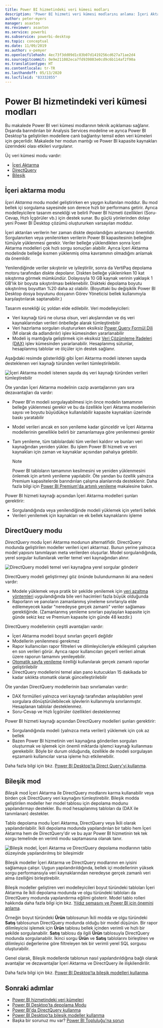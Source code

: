 ```yaml
---
title: Power BI hizmetindeki veri kümesi modları
description: 'Power BI hizmeti veri kümesi modlarını anlama: İçeri Aktarma, DirectQuery ve Bileşik.'
author: peter-myers
manager: asaxton
ms.reviewer: asaxton
ms.service: powerbi
ms.subservice: powerbi-desktop
ms.topic: conceptual
ms.date: 11/09/2019
ms.author: v-pemyer
ms.openlocfilehash: 4ec73f3dd09d1c83b07d1419256cd627a71ae2d4
ms.sourcegitcommit: 0e9e211082eca7fd939803e0cd9c6b114af2f90a
ms.translationtype: HT
ms.contentlocale: tr-TR
ms.lasthandoff: 05/13/2020
ms.locfileid: "83332855"
---
```

# <a name="dataset-modes-in-the-power-bi-service"></a>Power BI hizmetindeki veri kümesi modları

Bu makalede Power BI veri kümesi modlarının teknik açıklaması sağlanır. Dışarıda barındırılan bir Analysis Services modeline ve ayrıca Power BI Desktop'ta geliştirilen modellere canlı bağlantıyı temsil eden veri kümeleri için geçerlidir. Makalede her modun mantığı ve Power BI kapasite kaynakları üzerindeki olası etkileri vurgulanır.

Üç veri kümesi modu vardır:

- [İçeri Aktarma](#import-mode)
- [DirectQuery](#directquery-mode)
- [Bileşik](#composite-mode)

## <a name="import-mode"></a>İçeri aktarma modu

_İçeri Aktarma_ modu model geliştirirken en yaygın kullanılan moddur. Bu mod bellek içi sorgulama sayesinde son derece hızlı bir performans getirir. Ayrıca modelleyicilere tasarım esnekliği ve belirli Power BI hizmeti özellikleri (Soru-Cevap, Hızlı İçgörüler vb.) için destek sunar. Bu güçlü yönlerinden dolayı yeni Power BI Desktop çözümü oluştururken varsayılan moddur.

İçeri aktarılan verilerin her zaman diskte depolandığını anlamanız önemlidir. Sorgulanırken veya yenilenirken verilerin Power BI kapasitesinin belleğine tümüyle yüklenmesi gerekir. Veriler belleğe yüklendikten sonra İçeri Aktarma modelleri çok hızlı sorgu sonuçları alabilir. Ayrıca İçeri Aktarma modelinde belleğe kısmen yüklenmiş olma kavramının olmadığını anlamak da önemlidir.

Yenilendiğinde veriler sıkıştırılır ve iyileştirilir, sonra da VertiPaq depolama motoru tarafından diskte depolanır. Diskten belleğe yüklenirken 10 kat sıkıştırma görmek mümkündür. Dolayısıyla 10 GB kaynak verinin yaklaşık 1 GB'lık bir boyuta sıkıştırılması beklenebilir. Diskteki depolama boyutu sıkıştırılmış boyuttan %20 daha az olabilir. (Boyuttaki bu değişiklik Power BI Desktop dosya boyutunu dosyanın Görev Yöneticisi bellek kullanımıyla karşılaştırılarak saptanabilir.)

Tasarım esnekliği üç yoldan elde edilebilir. Veri modelleyicileri:

- Veri kaynağı türü ne olursa olsun, veri akışlarından ve dış veri kaynaklarından verileri önbelleğe alarak tümleştirebilir
- Veri hazırlama sorguları oluştururken eksiksiz [Power Query Formül Dili](/powerquery-m/) (M olarak da adlandırılır) işlev kümesinden yararlanabilir
- Modeli iş mantığıyla geliştirmek için eksiksiz [Veri Çözümleme İfadeleri (DAX)](/dax/) işlev kümesinden yararlanabilir. Hesaplanmış sütunlar, hesaplanmış tablolar ve ölçüler için destek sağlanır.

Aşağıdaki resimde gösterildiği gibi İçeri Aktarma modeli istenen sayıda desteklenen veri kaynağı türünden verileri tümleştirilebilir.

![İçeri Aktarma modeli istenen sayıda dış veri kaynağı türünden verileri tümleştirebilir](media/service-dataset-modes-understand/import-model.png)

Öte yandan İçeri Aktarma modelinin cazip avantajlarının yanı sıra dezavantajları da vardır:

- Power BI'ın modeli sorgulayabilmesi için önce modelin tamamının belleğe yüklenmesi gerekir ve bu da özellikle İçeri Aktarma modellerinin sayısı ve boyutu büyüdükçe kullanılabilir kapasite kaynakları üzerinde baskı yaratabilir
- Model verileri ancak en son yenileme kadar günceldir ve İçeri Aktarma modellerinin genellikle belirli bir zamanlamaya göre yenilenmesi gerekir
- Tam yenileme, tüm tablolardaki tüm verileri kaldırır ve bunları veri kaynağından yeniden yükler. Bu işlem Power BI hizmeti ve veri kaynakları için zaman ve kaynaklar açısından pahalıya gelebilir.

    > [!NOTE]
    > Power BI tabloların tamamının kesilmesini ve yeniden yüklenmesini önlemek için artımlı yenileme yapılabilir. Öte yandan bu özellik yalnızca Premium kapasitelerde barındırılan çalışma alanlarında desteklenir. Daha fazla bilgi için [Power BI Premium'da artımlı yenileme](../admin/service-premium-incremental-refresh.md) makalesine bakın.

Power BI hizmeti kaynağı açısından İçeri Aktarma modelleri şunları gerektirir:

- Sorgulandığında veya yenilendiğinde modeli yüklemek için yeterli bellek
- Verileri yenilemek için kaynakları ve ek bellek kaynaklarını işleme

## <a name="directquery-mode"></a>DirectQuery modu

_DirectQuery_ modu İçeri Aktarma modunun alternatifidir. DirectQuery modunda geliştirilen modeller verileri içeri aktarmaz. Bunun yerine yalnızca model yapısını tanımlayan meta verilerden oluşurlar. Model sorgulandığında, yerel sorgular kullanılarak veriler temel veri kaynağından alınır.

![DirectQuery modeli temel veri kaynağına yerel sorgular gönderir](media/service-dataset-modes-understand/direct-query-model.png)

DirectQuery modeli geliştirmeyi göz önünde bulundurmanın iki ana nedeni vardır:

- Modele yüklemek veya pratik bir şekilde yenilemek için [veri azaltma yöntemleri](../guidance/import-modeling-data-reduction.md) uygulandığında bile veri hacimleri fazla büyük olduğunda
- Raporların ve panoların zamanlanmış yineleme sınırlarıyla elde edilemeyecek kadar "neredeyse gerçek zamanlı" veriler sağlaması gerektiğinde. (Zamanlanmış yenileme sınırları paylaşılan kapasite için günde sekiz kez ve Premium kapasite için günde 48 kezdir.)

DirectQuery modellerinin çeşitli avantajları vardır:

- İçeri Aktarma modeli boyut sınırları geçerli değildir
- Modellerin yenilenmesi gerekmez
- Rapor kullanıcıları rapor filtreleri ve dilimleyicileriyle etkileşimli çalışırken en son verileri görür. Ayrıca rapor kullanıcıları geçerli verileri almak üzere raporun tamamını yenileyebilir.
- [Otomatik sayfa yenileme](../create-reports/desktop-automatic-page-refresh.md) özelliği kullanılarak gerçek zamanlı raporlar geliştirilebilir
- DirectQuery modellerini temel alan pano kutucukları 15 dakikada bir kadar sıklıkta otomatik olarak güncelleştirilebilir

Öte yandan DirectQuery modellerinin bazı sınırlamaları vardır:

- DAX formülleri yalnızca veri kaynağı tarafından anlaşılabilen yerel sorgulara dönüştürülebilecek işlevlerin kullanımıyla sınırlanmıştır. Hesaplanan tablolar desteklenmez.
- Soru-Cevap ve Hızlı İçgörüler özellikleri desteklenmez

Power BI hizmeti kaynağı açısından DirectQuery modelleri şunları gerektirir:

- Sorgulandığında modeli (yalnızca meta verileri) yüklemek için çok az bellek
- Bazen Power BI hizmetinin veri kaynağına gönderilen sorguları oluşturmak ve işlemek için önemli miktarda işlemci kaynağı kullanması gerekebilir. Böyle bir durum olduğunda, özellikle de modeli sorgulayan eşzamanlı kullanıcılar varsa işleme hızı etkilenebilir.

Daha fazla bilgi için bkz. [Power BI Desktop’ta Direct Query'yi kullanma](desktop-use-directquery.md).

## <a name="composite-mode"></a>Bileşik mod

_Bileşik_ mod İçeri Aktarma ile DirectQuery modlarını karma kullanabilir veya birden çok DirectQuery veri kaynağını tümleştirebilir. Bileşik modda geliştirilen modeller her model tablosu için depolama modunu yapılandırmayı destekler. Bu mod hesaplanmış tabloları da (DAX ile tanımlanan) destekler.

Tablo depolama modu İçeri Aktarma, DirectQuery veya İkili olarak yapılandırılabilir. İkili depolama modunda yapılandırılan bir tablo hem İçeri Aktarma hem de DirectQuery'dir ve bu ayar Power BI hizmetinin tek tek sorgu temelinde en verimli modu saptamasına olanak tanır.

![Bileşik model, İçeri Aktarma ve DirectQuery depolama modlarının tablo düzeyinde yapılandırılmış bir bileşimidir](media/service-dataset-modes-understand/composite-model.png)

Bileşik modeller İçeri Aktarma ve DirectQuery modlarının en iyisini sağlamaya çalışır. Uygun yapılandırıldığında, bellek içi modellerinin yüksek sorgu performansıyla veri kaynaklarından neredeyse gerçek zamanlı veri alma özelliğini birleştirebilir.

Bileşik modeller geliştiren veri modelleyicileri boyut türündeki tabloları İçeri Aktarma ile İkili depolama modunda ve olgu türündeki tabloları da DirectQuery modunda yapılandırma eğilimi gösterir. Model tablo rolleri hakkında daha fazla bilgi için bkz. [Yıldız şemasını ve Power BI için önemini anlama](../guidance/star-schema.md).

Örneğin boyut türündeki **Ürün** tablosunun İkili modda ve olgu türündeki **Satış** tablosunun DirectQuery modunda olduğu bir model düşünün. Bir rapor dilimleyicisi işlemek için **Ürün** tablosu bellek içinden verimli ve hızlı bir şekilde sorgulanabilir. **Satış** tablosu da ilgili **Ürün** tablosuyla DirectQuery modunda sorgulanabilir. İkinci sorgu **Ürün** ve **Satış** tablolarını birleştiren ve dilimleyici değerlerine göre filtreleyen tek bir verimli yerel SQL sorgusu oluşturabilir.

Genel olarak, Bileşik modellerde tablonun nasıl yapılandırıldığına bağlı olarak avantajlar ve dezavantajlar İçeri Aktarma ve DirectQuery ile ilişkilendirilir.

Daha fazla bilgi için bkz. [Power BI Desktop’ta bileşik modelleri kullanma](../transform-model/desktop-composite-models.md).

## <a name="next-steps"></a>Sonraki adımlar

- [Power BI hizmetindeki veri kümeleri](service-dataset-modes-understand.md)
- [Power BI Desktop’ta depolama Modu](../transform-model/desktop-storage-mode.md)
- [Power BI'da DirectQuery kullanma](desktop-directquery-about.md)
- [Power BI Desktop’ta bileşik modeller kullanma](../transform-model/desktop-composite-models.md)
- Başka bir sorunuz mu var? [Power BI Topluluğu'na sorun](https://community.powerbi.com/)
